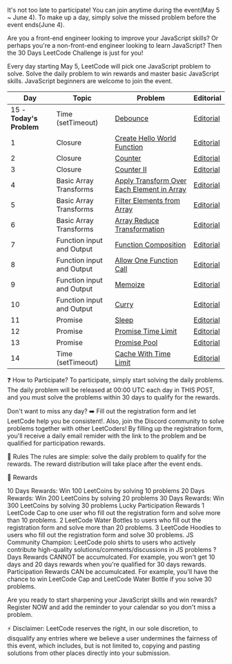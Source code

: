 It's not too late to participate! You can join anytime during the event(May 5 ~ June 4). To make up a day, simply solve the missed problem before the event ends(June 4).

Are you a front-end engineer looking to improve your JavaScript skills? Or perhaps you're a non-front-end engineer looking to learn JavaScript? Then the 30 Days LeetCode Challenge is just for you!

Every day starting May 5, LeetCode will pick one JavaScript problem to solve. Solve the daily problem to win rewards and master basic JavaScript skills. JavaScript beginners are welcome to join the event.

<!-- Table -->
<table>
<thead>
<tr>
<th>Day</th>
<th>Topic</th>
<th>Problem</th>
<th>Editorial</th>
</tr>
</thead>
<tbody>
<tr>
<td>15 - <strong>Today's Problem</strong></td>
<td>Time (setTimeout)</td>
<td><a href="https://datayi.cn/w/AovN2Ojo" rel="ugc">Debounce</a></td>
<td><a href="https://leetcode.com/problems/debounce/editorial/">Editorial</a></td>
</tr>
<tr>
<td>1</td>
<td>Closure</td>
<td><a href="https://datayi.cn/w/QPDw0kJR" rel="ugc">Create Hello World Function</a></td>
<td><a href="https://datayi.cn/w/j9yDnOOo" rel="ugc">Editorial</a></td>
</tr>
<tr>
<td>2</td>
<td>Closure</td>
<td><a href="https://datayi.cn/w/xogkVqBo" rel="ugc">Counter</a></td>
<td><a href="https://leetcode.com/problems/counter/editorial/">Editorial</a></td>
</tr>
<tr>
<td>3</td>
<td>Closure</td>
<td><a href="https://datayi.cn/w/xRxVYOXo" rel="ugc">Counter II</a></td>
<td><a href="https://leetcode.com/problems/counter-ii/editorial">Editorial</a></td>
</tr>
<tr>
<td>4</td>
<td>Basic Array Transforms</td>
<td><a href="https://datayi.cn/w/noqbNOv9" rel="ugc">Apply Transform Over Each Element in Array</a></td>
<td><a href="https://leetcode.com/problems/apply-transform-over-each-element-in-array/editorial/">Editorial</a></td>
</tr>
<tr>
<td>5</td>
<td>Basic Array Transforms</td>
<td><a href="https://datayi.cn/w/a9a5VZr9" rel="ugc">Filter Elements from Array</a></td>
<td><a href="https://leetcode.com/problems/filter-elements-from-array/editorial/">Editorial</a></td>
</tr>
<tr>
<td>6</td>
<td>Basic Array Transforms</td>
<td><a href="https://datayi.cn/w/nPN45jD9" rel="ugc">Array Reduce Transformation</a></td>
<td><a href="https://leetcode.com/problems/array-reduce-transformation/editorial/">Editorial</a></td>
</tr>
<tr>
<td>7</td>
<td>Function input and Output</td>
<td><a href="https://datayi.cn/w/4PY7wZM9" rel="ugc">Function Composition</a></td>
<td><a href="https://leetcode.com/problems/function-composition/editorial/">Editorial</a></td>
</tr>
<tr>
<td>8</td>
<td>Function input and Output</td>
<td><a href="https://datayi.cn/w/a9By01Oo" rel="ugc">Allow One Function Call</a></td>
<td><a href="https://leetcode.com/problems/allow-one-function-call/editorial/">Editorial</a></td>
</tr>
<tr>
<td>9</td>
<td>Function input and Output</td>
<td><a href="https://datayi.cn/w/nRbADVd9" rel="ugc">Memoize</a></td>
<td><a href="https://leetcode.com/problems/memoize/editorial/">Editorial</a></td>
</tr>
<tr>
<td>10</td>
<td>Function input and Output</td>
<td><a href="https://datayi.cn/w/QRekxgjo" rel="ugc">Curry</a></td>
<td><a href="https://leetcode.com/problems/curry/editorial/">Editorial</a></td>
</tr>
<tr>
<td>11</td>
<td>Promise</td>
<td><a href="https://datayi.cn/w/5Rp2Wmzo" rel="ugc">Sleep</a></td>
<td><a href="https://leetcode.com/problems/sleep/editorial/">Editorial</a></td>
</tr>
<tr>
<td>12</td>
<td>Promise</td>
<td><a href="https://datayi.cn/w/nombN5Z9" rel="ugc">Promise Time Limit</a></td>
<td><a href="https://leetcode.com/problems/promise-time-limit/editorial/">Editorial</a></td>
</tr>
<tr>
<td>13</td>
<td>Promise</td>
<td><a href="https://datayi.cn/w/3oLQwOg9" rel="ugc">Promise Pool</a></td>
<td><a href="https://leetcode.com/problems/promise-pool/editorial/">Editorial</a></td>
</tr>
<tr>
<td>14</td>
<td>Time (setTimeout)</td>
<td><a href="https://datayi.cn/w/1P64Enz9" rel="ugc">Cache With Time Limit</a></td>
<td><a href="https://leetcode.com/problems/cache-with-time-limit/editorial/">Editorial</a></td>
</tr>
</tbody>
</table>
<!-- /Table -->

❓ How to Participate?
To participate, simply start solving the daily problems. The daily problem will be released at 00:00 UTC each day in THIS POST, and you must solve the problems within 30 days to qualify for the rewards.

Don't want to miss any day? ➡️ Fill out the registration form and let LeetCode help you be consistent!. Also, join the Discord community to solve problems together with other LeetCoders!
By filling up the registration form, you'll receive a daily email remider with the link to the problem and be qualified for participation rewards.


📜 Rules
The rules are simple: solve the daily problem to qualify for the rewards. The reward distribution will take place after the event ends.


🎁 Rewards

10 Days Rewards: Win 100 LeetCoins by solving 10 problems
20 Days Rewards: Win 200 LeetCoins by solving 20 problems
30 Days Rewards: Win 300 LeetCoins by solving 30 problems
Lucky Participation Rewards
1 LeetCode Cap to one user who fill out the registration form and solve more than 10 problems.
2 LeetCode Water Bottles to users who fill out the registration form and solve more than 20 problems.
3 LeetCode Hoodies to users who fill out the registration form and solve 30 problems.
JS Community Champion: LeetCode polo shirts to users who actively contribute high-quality solutions/comments/discussions in JS problems
? Days Rewards CANNOT be accumulcated. For example, you won't get 10 days and 20 days rewards when you're qualified for 30 days rewards.
Participation Rewards CAN be accumulcated. For example, you'll have the chance to win LeetCode Cap and LeetCode Water Bottle if you solve 30 problems.


Are you ready to start sharpening your JavaScript skills and win rewards?
Register NOW and add the reminder to your calendar so you don't miss a problem.

⚡️ Disclaimer: LeetCode reserves the right, in our sole discretion, to disqualify any entries where we believe a user undermines the fairness of this event, which includes, but is not limited to, copying and pasting solutions from other places directly into your submission.